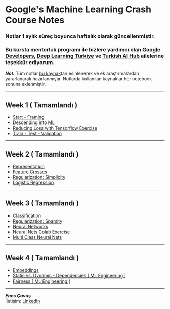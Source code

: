 # **Google's Machine Learning Crash Course Notes**

### Notlar 1 aylık süreç boyunca haftalık olarak güncellenmiştir. 

### Bu kursta mentorluk programı ile bizlere yardımcı olan [Google Developers](https://twitter.com/googledevs), [Deep Learning Türkiye](https://twitter.com/deeplearningtr?ref_src=twsrc%5Egoogle%7Ctwcamp%5Eserp%7Ctwgr%5Eauthor) ve [Turkish AI Hub](https://twitter.com/TurkishAIHub) ailelerine teşekkür ediyorum. 



**_Not:_** Tüm notlar [bu kaynak](https://developers.google.com/machine-learning/crash-course/ml-intro)tan esinlenerek ve ek araştırmalardan yararlanarak hazırlanmıştır. Notlarda kullanılan kaynaklar her notebook sonuna eklenmiştir.  

---


## Week 1 ( Tamamlandı )

- [Start - Framing](Week1/Framing.ipynb)
- [Descending into ML](Week1/DescendingIntoML.ipynb)
- [Reducing Loss with Tensorflow Exercise](Week1/RedLossAndTF.ipynb)
- [Train - Test - Validation](Week1/TrainTestValidation.ipynb)


---


## Week 2 ( Tamamlandı )

- [Representation](Week2/Representation.ipynb)
- [Feature Crosses](Week2/FeatureCrosses.ipynb)
- [Regularization: Simplicity](Week2/Regularization.ipynb)
- [Logistic Regression](Week2/LogisticRegression.ipynb)


---


## Week 3 ( Tamamlandı )

- [Classification](Week3/Classification.ipynb)
- [Regularization: Sparsity ](Week3/L1_regularization.ipynb)
- [Neural Networks](Week3/Neuralnetworks.ipynb)
- [Neural Nets Colab Exercise](Week3/NeuralNetsColab.ipynb)
- [Multi Class Neural Nets](Week3/MultiClassNets.ipynb)


---


## Week 4 ( Tamamlandı )

- [Embeddings](Week4/Embeddings.ipynb)
- [Static vs. Dynamic - Dependencies [ ML Engineering ]](Week4/StaticDynamicVeDataDep.ipynb)
- [Fairness [ ML Engineering ]](Week4/Fairness.ipynb)


---


**_Enes Çavuş_**  
İletişim: [LinkedIn](https://www.linkedin.com/in/enes-%C3%A7avu%C5%9F-057376175) 
